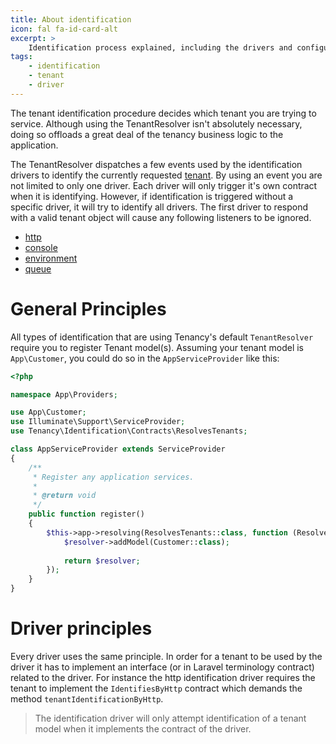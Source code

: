 ```yaml
---
title: About identification
icon: fal fa-id-card-alt
excerpt: >
    Identification process explained, including the drivers and configuration of each of these.
tags:
    - identification
    - tenant
    - driver
---
```

The tenant identification procedure decides which tenant you are trying to service. Although
using the TenantResolver isn't absolutely necessary,
doing so offloads a great deal of the tenancy business logic to the application.

The TenantResolver dispatches a few events used by the identification drivers to identify the
currently requested [tenant][what-is-a-tenant]. By using an event you are not limited to only 
one driver. Each driver will only trigger it's own contract when it is identifying. However, if identification is triggered without a specific driver, it will try to identify all drivers. The first driver to respond with a valid tenant object will cause any following
listeners to be ignored.

- [http](identification-http)
- [console](identification-console)
- [environment](identification-environment)
- [queue](identification-queue)

# General Principles
All types of identification that are using Tenancy's default `TenantResolver` require you to register Tenant model(s). Assuming
your tenant model is `App\Customer`, you could do so in the `AppServiceProvider` like this:

```php
<?php

namespace App\Providers;

use App\Customer;
use Illuminate\Support\ServiceProvider;
use Tenancy\Identification\Contracts\ResolvesTenants;

class AppServiceProvider extends ServiceProvider
{
    /**
     * Register any application services.
     *
     * @return void
     */
    public function register()
    {
        $this->app->resolving(ResolvesTenants::class, function (ResolvesTenants $resolver) {
            $resolver->addModel(Customer::class);
            
            return $resolver;
        });
    }
}
```

# Driver principles

Every driver uses the same principle. In order for a tenant to be used by the driver it has to
implement an interface (or in Laravel terminology contract) related to the driver. For instance
the http identification driver requires the tenant to implement the `IdentifiesByHttp` contract
which demands the method `tenantIdentificationByHttp`.

> The identification driver will only attempt identification of a tenant model when it implements
the contract of the driver.

[what-is-a-tenant]: what-is-a-tenant
